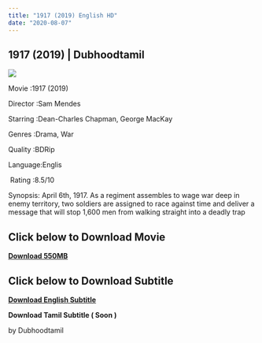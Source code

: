 ```yaml
---
title: "1917 (2019) English HD"
date: "2020-08-07"
---
```


## 1917 (2019) | Dubhoodtamil

[![](https://1.bp.blogspot.com/-J9gy8LvHb5Q/Xyo1vXAkBzI/AAAAAAAAA-4/6795mrVD6i8nnanFJSUmM-GCsGi5A0J4ACLcBGAsYHQ/s0/images{7c91919003b18fbfe18f8d0a8715b92cf9e57c9a8b9d318e5deae4019927ce00}2B{7c91919003b18fbfe18f8d0a8715b92cf9e57c9a8b9d318e5deae4019927ce00}252816{7c91919003b18fbfe18f8d0a8715b92cf9e57c9a8b9d318e5deae4019927ce00}2529.jpeg)](https://1.bp.blogspot.com/-J9gy8LvHb5Q/Xyo1vXAkBzI/AAAAAAAAA-4/6795mrVD6i8nnanFJSUmM-GCsGi5A0J4ACLcBGAsYHQ/s554/images{7c91919003b18fbfe18f8d0a8715b92cf9e57c9a8b9d318e5deae4019927ce00}2B{7c91919003b18fbfe18f8d0a8715b92cf9e57c9a8b9d318e5deae4019927ce00}252816{7c91919003b18fbfe18f8d0a8715b92cf9e57c9a8b9d318e5deae4019927ce00}2529.jpeg)

Movie :1917 (2019) 

Director :Sam Mendes 

Starring :Dean-Charles Chapman, George MacKay 

Genres :Drama, War

Quality :BDRip 

Language:Englis

 Rating :8.5/10

Synopsis: April 6th, 1917. As a regiment assembles to wage war deep in enemy territory, two soldiers are assigned to race against time and deliver a message that will stop 1,600 men from walking straight into a deadly trap

## **Click below to Download Movie**

**[Download 550MB](https://oncehelp.com/1917-550mb)**

## **Click below to Download Subtitle**

**[Download English Subtitle](http://isaidubb.com/srt.php?id=62283)**

**Download Tamil Subtitle ( Soon )**

by Dubhoodtamil
